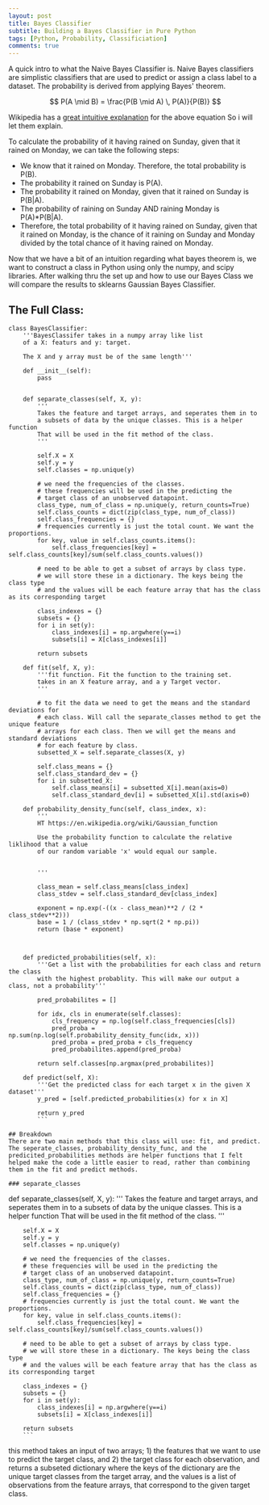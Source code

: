 ```yaml
---
layout: post
title: Bayes Classifier
subtitle: Building a Bayes Classifier in Pure Python
tags: [Python, Probability, Classificiation]
comments: true
---
```


A quick intro to what the Naive Bayes Classifier is. Naive Bayes classifiers are simplistic classifiers that are used to predict or assign a class label to a dataset. The probability is derived from applying Bayes' theorem.


$$ P(A \mid B) = \frac{P(B \mid A) \, P(A)}{P(B)} $$

Wikipedia has a  [great intuitive explanation](https://simple.wikipedia.org/wiki/Bayes%27_theorem#:~:text=From%20Wikipedia%2C%20the%20free%20encyclopedia,that%20evidence%20given%20the%20hypothesis.) for the above equation So i will let them explain. 

To calculate the probability of it having rained on Sunday, given that it rained on Monday, we can take the following steps:

* We know that it rained on Monday. Therefore, the total probability is P(B).
* The probability it rained on Sunday is P(A).
* The probability it rained on Monday, given that it rained on Sunday is P(B|A).
* The probability of raining on Sunday AND raining Monday is P(A)*P(B|A).
* Therefore, the total probability of it having rained on Sunday, given that it rained on Monday, is the chance of it raining on Sunday and Monday divided by the total chance of it having rained on Monday.


Now that we have a bit of an intuition regarding what bayes theorem is, we want to construct a class in Python using only the numpy, and scipy libraries. After walking thru the set up and how to use our Bayes Class we will compare the results to sklearns Gaussian Bayes Classifier. 

## The Full Class:

```
class BayesClassifier:
    '''BayesClassifer takes in a numpy array like list
    of a X: featurs and y: target. 
    
    The X and y array must be of the same length'''
    
    def __init__(self):
        pass

    
    def separate_classes(self, X, y):
        '''
        Takes the feature and target arrays, and seperates them in to
        a subsets of data by the unique classes. This is a helper function
        That will be used in the fit method of the class. 
        '''
       
        self.X = X
        self.y = y
        self.classes = np.unique(y)
        
        # we need the frequencies of the classes.
        # these frequencies will be used in the predicting the 
        # target class of an unobserved datapoint.
        class_type, num_of_class = np.unique(y, return_counts=True)
        self.class_counts = dict(zip(class_type, num_of_class))
        self.class_frequencies = {}
        # frequencies currently is just the total count. We want the proportions. 
        for key, value in self.class_counts.items():
            self.class_frequencies[key] = self.class_counts[key]/sum(self.class_counts.values())
        
        # need to be able to get a subset of arrays by class type. 
        # we will store these in a dictionary. The keys being the class type
        # and the values will be each feature array that has the class as its corresponding target
        
        class_indexes = {}
        subsets = {}
        for i in set(y):
            class_indexes[i] = np.argwhere(y==i)
            subsets[i] = X[class_indexes[i]]
        
        return subsets
    
    def fit(self, X, y):
        '''fit function. Fit the function to the training set.
        takes in an X feature array, and a y Target vector. 
        '''
        
        # to fit the data we need to get the means and the standard deviations for 
        # each class. Will call the separate_classes method to get the unique feature
        # arrays for each class. Then we will get the means and standard deviations
        # for each feature by class. 
        subsetted_X = self.separate_classes(X, y)
        
        self.class_means = {}
        self.class_standard_dev = {}
        for i in subsetted_X:
            self.class_means[i] = subsetted_X[i].mean(axis=0)
            self.class_standard_dev[i] = subsetted_X[i].std(axis=0)
    
    def probability_density_func(self, class_index, x):
        '''
        HT https://en.wikipedia.org/wiki/Gaussian_function
        
        Use the probability function to calculate the relative liklihood that a value
        of our random variable 'x' would equal our sample.
        
        
        '''
        
        class_mean = self.class_means[class_index]
        class_stdev = self.class_standard_dev[class_index]
        
        exponent = np.exp(-((x - class_mean)**2 / (2 * class_stdev**2)))
        base = 1 / (class_stdev * np.sqrt(2 * np.pi))
        return (base * exponent)
    

        
    def predicted_probabilities(self, x):
        '''Get a list with the probabilities for each class and return the class
        with the highest probablity. This will make our output a class, not a probability'''
        
        pred_probabilites = []
                       
        for idx, cls in enumerate(self.classes):
            cls_frequency = np.log(self.class_frequencies[cls])
            pred_proba = np.sum(np.log(self.probability_density_func(idx, x)))
            pred_proba = pred_proba + cls_frequency
            pred_probabilites.append(pred_proba)
        
        return self.classes[np.argmax(pred_probabilites)]

    def predict(self, X):
        '''Get the predicted class for each target x in the given X dataset'''
        y_pred = [self.predicted_probabilities(x) for x in X]
        
        return y_pred
        ```

## Breakdown
There are two main methods that this class will use: fit, and predict. The seperate_classes, probability_density_func, and the predicited_probabilities methods are helper functions that I felt helped make the code a little easier to read, rather than combining them in the fit and predict methods. 

### separate_classes
```
def separate_classes(self, X, y):
        '''
        Takes the feature and target arrays, and seperates them in to
        a subsets of data by the unique classes. This is a helper function
        That will be used in the fit method of the class. 
        '''
       
        self.X = X
        self.y = y
        self.classes = np.unique(y)
        
        # we need the frequencies of the classes.
        # these frequencies will be used in the predicting the 
        # target class of an unobserved datapoint.
        class_type, num_of_class = np.unique(y, return_counts=True)
        self.class_counts = dict(zip(class_type, num_of_class))
        self.class_frequencies = {}
        # frequencies currently is just the total count. We want the proportions. 
        for key, value in self.class_counts.items():
            self.class_frequencies[key] = self.class_counts[key]/sum(self.class_counts.values())
        
        # need to be able to get a subset of arrays by class type. 
        # we will store these in a dictionary. The keys being the class type
        # and the values will be each feature array that has the class as its corresponding target
        
        class_indexes = {}
        subsets = {}
        for i in set(y):
            class_indexes[i] = np.argwhere(y==i)
            subsets[i] = X[class_indexes[i]]
        
        return subsets
        ```
 this method takes an input of two arrays; 1) the features that we want to use to predict the target class, and 2) the target class for each observation, and returns a subseted dictionary where the keys of the dictionary are the unique target classes from the target array, and the values is a list of observations from the feature arrays, that correspond to the given target class. 
 
